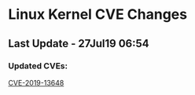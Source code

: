 
# **Linux Kernel CVE Changes**

## Last Update - 27Jul19 06:54

### **Updated CVEs:**

[CVE-2019-13648](cves/CVE-2019-13648)  
